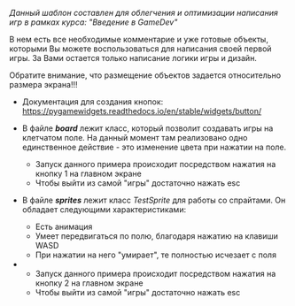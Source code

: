 *Данный шаблон составлен для облегчения и оптимизации написания игр в рамках курса: "Введение в GameDev"*

В нем есть все необходимые комментарие и уже готовые объекты, которыми Вы можете воспользоваться для написания своей первой игры. За Вами остается только написание логики игры и дизайн.

Обратите внимание, что размещение объектов задается относительно размера экрана!!!

* Документация для создания кнопок: https://pygamewidgets.readthedocs.io/en/stable/widgets/button/
* В файле ***board*** лежит класс, который позволит создавать игры на клетчатом поле. На данный момент там реализовано одно единственное действие - это изменение цвета при нажатии на поле.

  * Запуск данного примера происходит посредством нажатия на кнопку 1 на главном экране
  * Чтобы выйти из самой "игры" достаточно нажать esc
* В файле ***sprites*** лежит класс *TestSprite* для работы со спрайтами. Он обладает следующими характеристиками:

  * Есть анимация
  * Умеет передвигаться по полю, благодаря нажатию на клавиши WASD
  * При нажатии на него "умирает", те полностью исчезает с поля
* * Запуск данного примера происходит посредством нажатия на кнопку 2 на главном экране
  * Чтобы выйти из самой "игры" достаточно нажать esc
